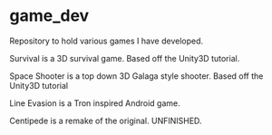 # game_dev
Repository to hold various games I have developed.

Survival is a 3D survival game. Based off the Unity3D tutorial.

Space Shooter is a top down 3D Galaga style shooter. Based off the Unity3D tutorial

Line Evasion is a Tron inspired Android game.

Centipede is a remake of the original. UNFINISHED.
